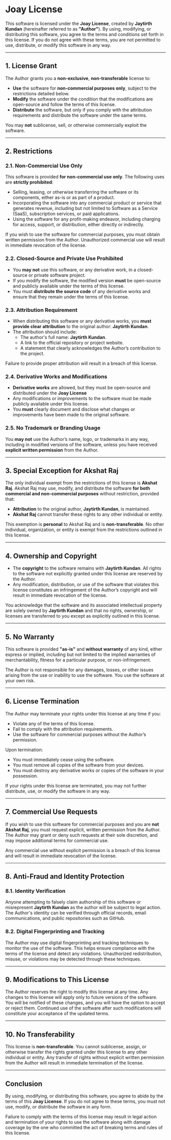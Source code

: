 # **Joay License**

This software is licensed under the **Joay License**, created by **Jaytirth Kundan** (hereinafter referred to as **"Author"**). By using, modifying, or distributing this software, you agree to the terms and conditions set forth in this license. If you do not agree with these terms, you are not permitted to use, distribute, or modify this software in any way.

---

## **1. License Grant**

The Author grants you a **non-exclusive**, **non-transferable** license to:
- **Use** the software for **non-commercial purposes only**, subject to the restrictions detailed below.
- **Modify** the software under the condition that the modifications are open-source and follow the terms of this license.
- **Distribute** the software, but only if you comply with the attribution requirements and distribute the software under the same terms.

You may **not** sublicense, sell, or otherwise commercially exploit the software.

---

## **2. Restrictions**

### **2.1. Non-Commercial Use Only**
This software is provided **for non-commercial use only**. The following uses are **strictly prohibited**:
- Selling, leasing, or otherwise transferring the software or its components, either as-is or as part of a product.
- Incorporating the software into any commercial product or service that generates revenue, including but not limited to Software as a Service (SaaS), subscription services, or paid applications.
- Using the software for any profit-making endeavor, including charging for access, support, or distribution, either directly or indirectly.

If you wish to use the software for commercial purposes, you must obtain written permission from the Author. Unauthorized commercial use will result in immediate revocation of the license.

### **2.2. Closed-Source and Private Use Prohibited**
- You **may not** use this software, or any derivative work, in a closed-source or private software project.
- If you modify the software, the modified version **must** be open-source and publicly available under the terms of this license.
- You must **distribute the source code** of any derivative works and ensure that they remain under the terms of this license.

### **2.3. Attribution Requirement**
- When distributing this software or any derivative works, you **must provide clear attribution** to the original author: **Jaytirth Kundan**.
- The attribution should include:
  - The author's full name: **Jaytirth Kundan**.
  - A link to the official repository or project website.
  - A statement that clearly acknowledges the Author’s contribution to the project.

Failure to provide proper attribution will result in a breach of this license.

### **2.4. Derivative Works and Modifications**
- **Derivative works** are allowed, but they must be open-source and distributed under the **Joay License**
- Any modifications or improvements to the software must be made publicly available under this license.
- You **must** clearly document and disclose what changes or improvements have been made to the original software.

### **2.5. No Trademark or Branding Usage**
You **may not** use the Author’s name, logo, or trademarks in any way, including in modified versions of the software, unless you have received **explicit written permission** from the Author.

---

## **3. Special Exception for Akshat Raj**

The only individual exempt from the restrictions of this license is **Akshat Raj**. Akshat Raj may use, modify, and distribute the software **for both commercial and non-commercial purposes** without restriction, provided that:
- **Attribution** to the original author, **Jaytirth Kundan**, is maintained.
- **Akshat Raj** cannot transfer these rights to any other individual or entity.

This exemption is **personal** to Akshat Raj and is **non-transferable**. No other individual, organization, or entity is exempt from the restrictions outlined in this license.

---

## **4. Ownership and Copyright**

- The **copyright** to the software remains with **Jaytirth Kundan**. All rights to the software not explicitly granted under this license are reserved by the Author.
- Any modification, distribution, or use of the software that violates this license constitutes an infringement of the Author’s copyright and will result in immediate revocation of the license.

You acknowledge that the software and its associated intellectual property are solely owned by **Jaytirth Kundan** and that no rights, ownership, or licenses are transferred to you except as explicitly outlined in this license.

---

## **5. No Warranty**

This software is provided **"as-is"** and **without warranty** of any kind, either express or implied, including but not limited to the implied warranties of merchantability, fitness for a particular purpose, or non-infringement.

The Author is not responsible for any damages, losses, or other issues arising from the use or inability to use the software. You use the software at your own risk.

---

## **6. License Termination**

The Author may terminate your rights under this license at any time if you:
- Violate any of the terms of this license.
- Fail to comply with the attribution requirements.
- Use the software for commercial purposes without the Author’s permission.

Upon termination:
- You must immediately cease using the software.
- You must remove all copies of the software from your devices.
- You must destroy any derivative works or copies of the software in your possession.

If your rights under this license are terminated, you may not further distribute, use, or modify the software in any way.

---

## **7. Commercial Use Requests**

If you wish to use this software for commercial purposes and you are **not Akshat Raj**, you must request explicit, written permission from the Author. The Author may grant or deny such requests at their sole discretion, and may impose additional terms for commercial use.

Any commercial use without explicit permission is a breach of this license and will result in immediate revocation of the license.

---

## **8. Anti-Fraud and Identity Protection**

### **8.1. Identity Verification**
Anyone attempting to falsely claim authorship of this software or misrepresent **Jaytirth Kundan** as the author will be subject to legal action. The Author's identity can be verified through official records, email communications, and public repositories such as GitHub.

### **8.2. Digital Fingerprinting and Tracking**
The Author may use digital fingerprinting and tracking techniques to monitor the use of the software. This helps ensure compliance with the terms of the license and detect any violations. Unauthorized redistribution, misuse, or violations may be detected through these techniques.

---

## **9. Modifications to This License**

The Author reserves the right to modify this license at any time. Any changes to this license will apply only to future versions of the software. You will be notified of these changes, and you will have the option to accept or reject them. Continued use of the software after such modifications will constitute your acceptance of the updated terms.

---

## **10. No Transferability**

This license is **non-transferable**. You cannot sublicense, assign, or otherwise transfer the rights granted under this license to any other individual or entity. Any transfer of rights without explicit written permission from the Author will result in immediate termination of the license.

---

## **Conclusion**

By using, modifying, or distributing this software, you agree to abide by the terms of this **Joay License**. If you do not agree to these terms, you must not use, modify, or distribute the software in any form.

Failure to comply with the terms of this license may result in legal action and termination of your rights to use the software along with damage coverage by the one who committed the act of breaking terms and rules of this license.
